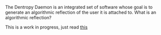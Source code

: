 The Dentropy Daemon is an integrated set of software whose goal is to generate an algorithmic reflection of the user it is attached to. What is an algorithmic reflection?

This is a work in progress, just read [this](https://jaredtumiel.github.io/blog/2019/08/11/use-algorithms.html)
